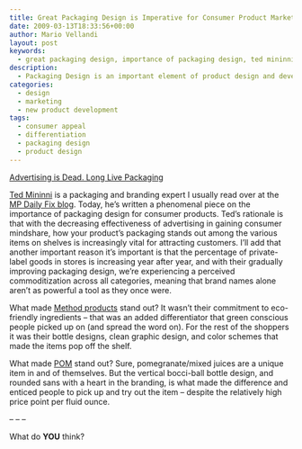 ```yaml
---
title: Great Packaging Design is Imperative for Consumer Product Marketing
date: 2009-03-13T18:33:56+00:00
author: Mario Vellandi
layout: post
keywords:
  - great packaging design, importance of packaging design, ted mininni, product development, commoditization, cpg branding, customer appeal, product marketing, product design
description:
  - Packaging Design is an important element of product design and development, especially as advertising is becoming less effective and more private-label products end up on retailer shelves.
categories:
  - design
  - marketing
  - new product development
tags:
  - consumer appeal
  - differentiation
  - packaging design
  - product design
---
```

<a rel="nofollow" href="http://www.thedieline.com/blog/2009/03/advertising-is-dead-long-live-packaging.html">Advertising is Dead. Long Live Packaging</a>

[Ted Mininni](http://www.designforceinc.com/) is a packaging and branding expert I usually read over at the [MP Daily Fix blog](http://www.mpdailyfix.com/). Today, he&#8217;s written a phenomenal piece on the importance of packaging design for consumer products. Ted&#8217;s rationale is that with the decreasing effectiveness of advertising in gaining consumer mindshare, how your product&#8217;s packaging stands out among the various items on shelves is increasingly vital for attracting customers. I&#8217;ll add that another important reason it&#8217;s important is that the percentage of private-label goods in stores is increasing year after year, and with their gradually improving packaging design, we&#8217;re experiencing a perceived commoditization across all categories, meaning that brand names alone aren&#8217;t as powerful a tool as they once were.

What made <a rel="nofollow" href="http://www.methodhome.com/">Method products</a> stand out? It wasn&#8217;t their commitment to eco-friendly ingredients &#8211; that was an added differentiator that green conscious people picked up on (and spread the word on). For the rest of the shoppers it was their bottle designs, clean graphic design, and color schemes that made the items pop off the shelf.

What made <a rel="nofollow" href="http://www.pomwonderful.com/">POM</a> stand out? Sure, pomegranate/mixed juices are a unique item in and of themselves. But the vertical bocci-ball bottle design, and rounded sans with a heart in the branding, is what made the difference and enticed people to pick up and try out the item &#8211; despite the relatively high price point per fluid ounce.

&#8211; &#8211; &#8211;

What do __YOU__ think?

